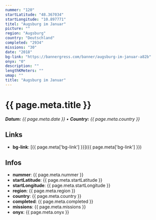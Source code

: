 ```yaml
---
nummer: "120"
startLatitude: "48.367034"
startLongitude: "10.897771"
titel: "Augsburg im Januar"
picture: ""
region: "Augsburg"
country: "Deutschland"
completed: "2934"
missions: "30"
date: "2018"
bg-link: "https://bannergress.com/banner/augsburg-im-januar-a82b"
onyx: "0"
description: ""
lengthKMeters: ""
umap: ""
title: "Augsburg im Januar"
---
```


# {{ page.meta.title }}
_**Datum:** {{ page.meta.date }} • **Country:** {{ page.meta.country }}_

## Links
- **bg-link**: [{{ page.meta['bg-link'] }}]({{ page.meta['bg-link'] }})

## Infos
- **nummer**: {{ page.meta.nummer }}
- **startLatitude**: {{ page.meta.startLatitude }}
- **startLongitude**: {{ page.meta.startLongitude }}
- **region**: {{ page.meta.region }}
- **country**: {{ page.meta.country }}
- **completed**: {{ page.meta.completed }}
- **missions**: {{ page.meta.missions }}
- **onyx**: {{ page.meta.onyx }}

